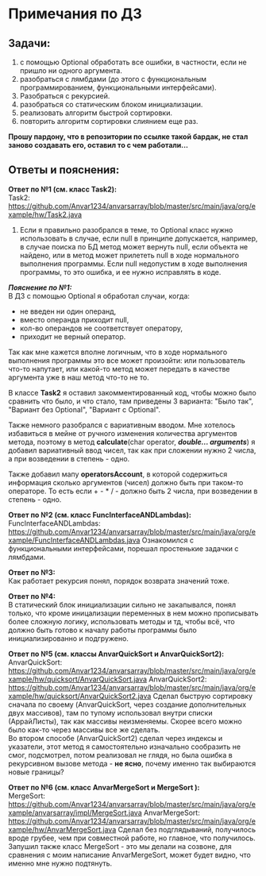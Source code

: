 # Примечания по ДЗ
## Задачи:

1. с помощью Optional обработать все ошибки, в частности, если не пришло ни одного аргумента.
2. разобраться с лямбдами (до этого с функциональным программированием, функциональными интерфейсами). 
3. Разобраться с рекурсией. 
4. разобраться со статическим блоком инициализации.
5. реализовать алгоритм быстрой сортировки.
6. повторить алгоритм сортировки слиянием еще раз.

**Прошу пардону, что в репозитории по ссылке такой бардак, не стал заново создавать его, оставил то с чем работали...**

## Ответы и пояснения:
**Ответ по №1 (см. класс Task2):**  
Task2: https://github.com/Anvar1234/anvarsarray/blob/master/src/main/java/org/example/hw/Task2.java
1. Если я правильно разобрался в теме, то Optional класс нужно использовать в случае, если null в принципе 
допускается, например, в случае поиска по БД метод может вернуть null, если объекта не найдено, или в метод может 
прилететь null в ходе нормального выполнения программы. Если null недопустим в ходе выполнения программы, то это ошибка, 
и ее нужно исправлять в коде.

***Пояснение по №1:*** <br> В ДЗ с помощью Optional я обработал случаи, когда: 
* не введен ни один операнд,
* вместо операнда приходит null, 
* кол-во операндов не соответствует оператору,
* приходит не верный оператор.

Так как мне кажется вполне логичным, что в ходе нормального выполнения программы это все может произойти: 
или пользователь что-то напутает, или какой-то метод может передать в качестве аргумента уже в наш метод что-то не то. 

В классе **Task2** я оставил закомментированный код, чтобы можно было сравнить что было, и что стало, там приведены 
3 варианта: "Было так", "Вариант без Optional", "Вариант с Optional".

Также немного разобрался с вариативным вводом. Мне хотелось избавиться в мейне от ручного изменения 
количества аргументов метода, поэтому в метод **calculate**(char operator, ***double... arguments***) я добавил вариативный 
ввод чисел, так как при сложении нужно 2 числа, а при возведении в степень - одно.

Также добавил мапу **operatorsAccount**, в которой содержиться информация сколько аргументов (чисел) должно быть
при таком-то операторе. То есть если + - * / - должно быть 2 числа, при возведении в степень - одно.


**Ответ по №2 (см. класс FuncInterfaceANDLambdas):**  
FuncInterfaceANDLambdas: https://github.com/Anvar1234/anvarsarray/blob/master/src/main/java/org/example/FuncInterfaceANDLambdas.java
Ознакомился с функциональными интерфейсами, порешал простенькие задачки с лямбдами.

**Ответ по №3:**  
Как работает рекурсия понял, порядок возврата значений тоже.

**Ответ по №4:**  
В статический блок инициализации сильно не закапывался, понял только, что кроме иницализации переменных в нем можно
прописывать более сложную логику, использовать методы и тд, чтобы всё, что должно быть готово к началу работы программы 
было инициализированно и подгружено.

**Ответ по №5 (см. классы AnvarQuickSort и AnvarQuickSort2):**  
AnvarQuickSort: https://github.com/Anvar1234/anvarsarray/blob/master/src/main/java/org/example/hw/quicksort/AnvarQuickSort.java
AnvarQuickSort2: https://github.com/Anvar1234/anvarsarray/blob/master/src/main/java/org/example/hw/quicksort/AnvarQuickSort2.java
Сделал быструю сортировку сначала по своему (AnvarQuickSort, через создание дополнительных двух массивов), там 
по тупому использовал внутри списки (АррайЛисты), так как массивы неизменяемы. Скорее всего можно было как-то через 
массивы все же сделать.  
Во втором способе (AnvarQuickSort2) сделал через индексы и указатели, этот метод я самостоятельно изначально сообразить 
не смог, подсмотрел, потом реализовал не глядя, но была ошибка в рекурсивном вызове метода - **не ясно**, 
почему именно так выбираются новые границы?

**Ответ по №6 (см. класс AnvarMergeSort и MergeSort ):**  
MergeSort: https://github.com/Anvar1234/anvarsarray/blob/master/src/main/java/org/example/anvarsarray/impl/MergeSort.java
AnvarMergeSort: https://github.com/Anvar1234/anvarsarray/blob/master/src/main/java/org/example/hw/AnvarMergeSort.java
Сделал без подглядываний, получилось вроде грубее, чем при совместной работе, но главное, что получилось. Запушил также 
класс MergeSort - это мы делали на созвоне, для сравнения с моим написание AnvarMergeSort, может будет видно, что именно 
мне нужно подтянуть.


